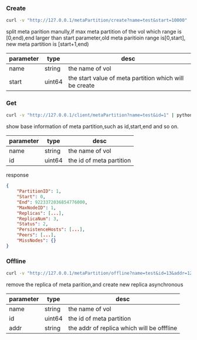 ### Create

```bash
curl -v "http://127.0.0.1/metaPartition/create?name=test&start=10000"
```

split meta parition manully,if max meta partition of the vol which range is [0,end),end larger than start parameter,old meta paritioin range is[0,start], new meta partition is [start+1,end)

|parameter | type | desc|
|---|---|---|
|name|string| the name of vol
|start|uint64| the start value of meta partition which will be create

### Get

```bash
curl -v "http://127.0.0.1/client/metaPartition?name=test&id=1" | python -m json.tool
```

show base information of meta partition,such as id,start,end and so on.

|parameter | type | desc|
|---|---|---|
|name|string| the name of vol
|id|uint64| the id of meta partition

response

``` json
{
    "PartitionID": 1,
    "Start": 0,
    "End": 9223372036854776000,
    "MaxNodeID": 1,
    "Replicas": [...],
    "ReplicaNum": 3,
    "Status": 2,
    "PersistenceHosts": [...],
    "Peers": [...],
    "MissNodes": {}
}
```

### Offline

```bash
curl -v "http://127.0.0.1/metaPartition/offline?name=test&id=13&addr=127.0.0.1:9021"
```

remove the replica of meta parition,and create new replica asynchronous

|parameter | type | desc|
|---|---|---|
|name|string| the name of vol
|id|uint64| the id of meta partition
|addr|string|the addr of replica which will be offfline
